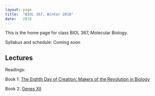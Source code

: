 ```yaml
---
layout: page
title:  "BIOL 367, Winter 2018"
date:   2018
---
```

This is the home page for class BIOL 367, Molecular Biology.

Syllabus and schedule: Coming soon

## Lectures

Readings:

Book 1: [The Eighth Day of Creation: Makers of the Revolution in Biology](https://www.amazon.com/Eighth-Day-Creation-Revolution-Commemorative/dp/0879694785)

Book 2: [Genes XII](https://www.amazon.com/Lewins-GENES-XII-Jocelyn-Krebs/dp/1284104494/ref=dp_ob_image_bk)
